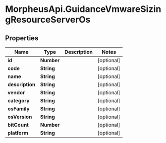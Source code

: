 # MorpheusApi.GuidanceVmwareSizingResourceServerOs

## Properties

Name | Type | Description | Notes
------------ | ------------- | ------------- | -------------
**id** | **Number** |  | [optional] 
**code** | **String** |  | [optional] 
**name** | **String** |  | [optional] 
**description** | **String** |  | [optional] 
**vendor** | **String** |  | [optional] 
**category** | **String** |  | [optional] 
**osFamily** | **String** |  | [optional] 
**osVersion** | **String** |  | [optional] 
**bitCount** | **Number** |  | [optional] 
**platform** | **String** |  | [optional] 


